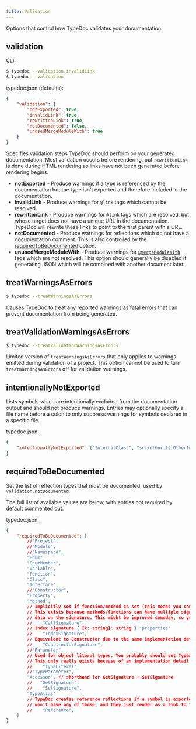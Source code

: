 ```yaml
---
title: Validation
---
```


Options that control how TypeDoc validates your documentation.

## validation

CLI:

```bash
$ typedoc --validation.invalidLink
$ typedoc --validation
```

typedoc.json (defaults):

```json
{
    "validation": {
        "notExported": true,
        "invalidLink": true,
        "rewrittenLink": true,
        "notDocumented": false,
        "unusedMergeModuleWith": true
    }
}
```

Specifies validation steps TypeDoc should perform on your generated
documentation. Most validation occurs before rendering, but `rewrittenLink` is
done during HTML rendering as links have not been generated before rendering
begins.

-   **notExported** - Produce warnings if a type is referenced by the
    documentation but the type isn't exported and therefore included in the
    documentation.
-   **invalidLink** - Produce warnings for `@link` tags which cannot be resolved.
-   **rewrittenLink** - Produce warnings for `@link` tags which are resolved,
    but whose target does not have a unique URL in the documentation. TypeDoc
    will rewrite these links to point to the first parent with a URL.
-   **notDocumented** - Produce warnings for reflections which do not have a
    documentation comment. This is also controlled by the
    [requiredToBeDocumented](#requiredtobedocumented) option.
-   **unusedMergeModuleWith** - Produce warnings for
    [`@mergeModuleWith`](../tags/mergeModuleWith.md) tags which are not
    resolved. This option should generally be disabled if generating JSON which
    will be combined with another document later.

## treatWarningsAsErrors

```bash
$ typedoc --treatWarningsAsErrors
```

Causes TypeDoc to treat any reported warnings as fatal errors that can prevent documentation from being generated.

## treatValidationWarningsAsErrors

```bash
$ typedoc --treatValidationWarningsAsErrors
```

Limited version of `treatWarningsAsErrors` that only applies to warnings emitted during validation of a project.
This option cannot be used to turn `treatWarningsAsErrors` off for validation warnings.

## intentionallyNotExported

Lists symbols which are intentionally excluded from the documentation output and should not produce warnings.
Entries may optionally specify a file name before a colon to only suppress warnings for symbols declared in a specific file.

typedoc.json:

```json
{
    "intentionallyNotExported": ["InternalClass", "src/other.ts:OtherInternal"]
}
```

## requiredToBeDocumented

Set the list of reflection types that must be documented, used by `validation.notDocumented`

The full list of available values are below, with entries not required by default commented out.

typedoc.json:

```json
{
    "requiredToBeDocumented": [
        //"Project",
        //"Module",
        //"Namespace",
        "Enum",
        "EnumMember",
        "Variable",
        "Function",
        "Class",
        "Interface",
        //"Constructor",
        "Property",
        "Method",
        // Implicitly set if function/method is set (this means you can't require docs on methods, but not functions)
        // This exists because methods/functions can have multiple signatures due to overloads, and TypeDoc puts comment
        // data on the signature. This might be improved someday, so you probably shouldn't set this directly.
        //    "CallSignature",
        // Index signature { [k: string]: string } "properties"
        //    "IndexSignature",
        // Equivalent to Constructor due to the same implementation detail as CallSignature
        //    "ConstructorSignature",
        //"Parameter",
        // Used for object literal types. You probably should set TypeAlias instead, which refers to types created with `type X =`.
        // This only really exists because of an implementation detail.
        //    "TypeLiteral",
        //"TypeParameter",
        "Accessor", // shorthand for GetSignature + SetSignature
        //   "GetSignature",
        //    "SetSignature",
        "TypeAlias"
        // TypeDoc creates reference reflections if a symbol is exported from a package with multiple names. Most projects
        // won't have any of these, and they just render as a link to the canonical name.
        //    "Reference",
    ]
}
```

